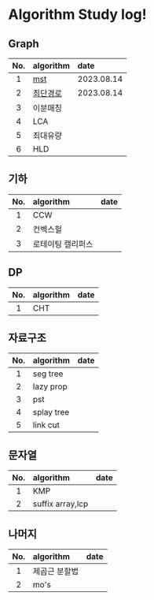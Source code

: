 # Algorithm Study log!

## Graph

|No.| algorithm |date|
|:-:|:-|:-|
|1|[mst](https://github.com/iacobuschoi/algorithm/blob/main/%EC%B5%9C%EC%86%8C%20%EC%8B%A0%EC%9E%A5%20%ED%8A%B8%EB%A6%AC.md)|2023.08.14|
|2|[최단경로](https://github.com/iacobuschoi/algorithm/blob/main/%EC%B5%9C%EB%8B%A8%20%EA%B2%BD%EB%A1%9C.md)|2023.08.14|
|3|이분매칭||
|4|LCA||
|5|최대유량||
|6|HLD||

## 기하
|No.| algorithm |date|
|:-:|:-|:-|
|1|CCW||
|2|컨벡스헐||
|3|로테이팅 캘리퍼스||

## DP
|No.| algorithm |date|
|:-:|:-|:-|
|1|CHT||

## 자료구조
|No.| algorithm |date|
|:-:|:-|:-|
|1|seg tree||
|2|lazy prop||
|3|pst||
|4|splay tree||
|5|link cut||

## 문자열
|No.| algorithm |date|
|:-:|:-|:-|
|1|KMP||
|2|suffix array,lcp||

## 나머지
|No.| algorithm |date|
|:-:|:-|:-|
|1|제곱근 분할법||
|2|mo's||
